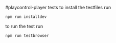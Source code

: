 #playcontrol-player tests
to install the testfiles run

```
npm run installdev
```

to run the test run

```
npm run testbrowser
```